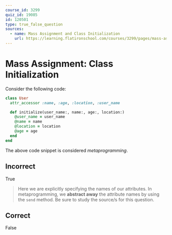 ```yaml
---
course_id: 3299
quiz_id: 19085
id: 120501
type: true_false_question
sources:
  - name: Mass Assignment and Class Initialization
    url: https://learning.flatironschool.com/courses/3299/pages/mass-assignment-and-class-initialization
---
```


# Mass Assignment: Class Initialization

Consider the following code:

```rb
class User
  attr_accessor :name, :age, :location, :user_name

  def initialize(user_name:, name:, age:, location:)
    @user_name = user_name
    @name = name
    @location = location
    @age = age
  end
end
```

The above code snippet is considered _metaprogramming_.

## Incorrect

True

> Here we are explicitly specifying the names of our attributes. In
> metaprogramming, we **abstract away** the attribute names by using the `send`
> method. Be sure to study the source/s for this question.

## Correct

False
